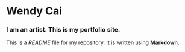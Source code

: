 # Wendy Cai

### I am an artist. This is my portfolio site.

This is a *README* file for my repository. It is written using **Markdown**.

